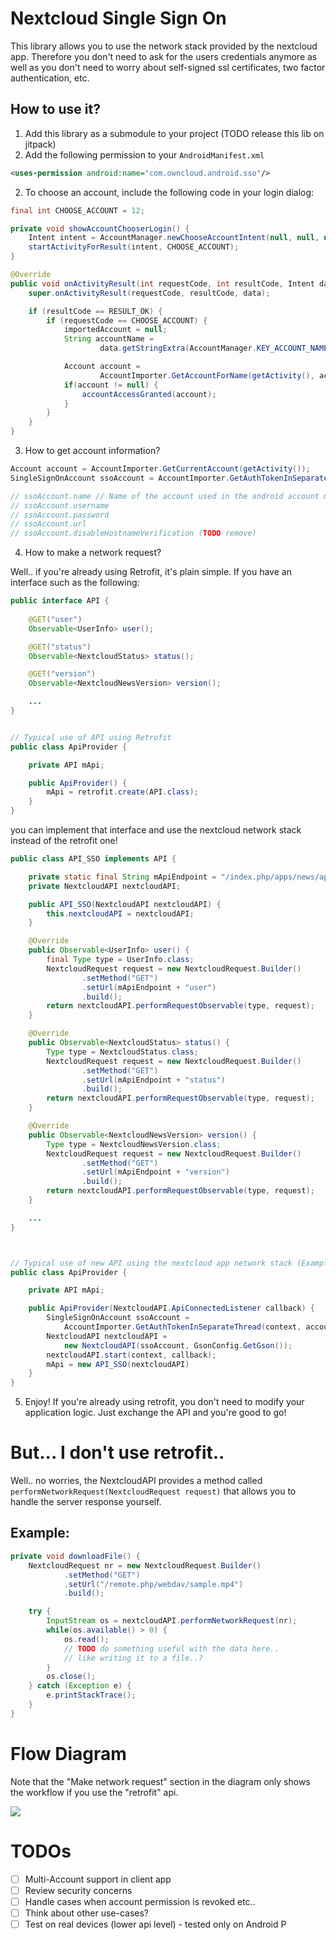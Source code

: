 Nextcloud Single Sign On
=========================

This library allows you to use the network stack provided by the nextcloud app. Therefore you don't need to ask for the users credentials anymore as well as you don't need to worry about self-signed ssl certificates, two factor authentication, etc.



How to use it?
--------------

1) Add this library as a submodule to your project (TODO release this lib on jitpack)
2) Add the following permission to your `AndroidManifest.xml` 

```xml
<uses-permission android:name="com.owncloud.android.sso"/>
```

2) To choose an account, include the following code in your login dialog:

```java
final int CHOOSE_ACCOUNT = 12;

private void showAccountChooserLogin() {
    Intent intent = AccountManager.newChooseAccountIntent(null, null, new String[] {"nextcloud"}, true, null, null, null, null);
    startActivityForResult(intent, CHOOSE_ACCOUNT);
}

@Override
public void onActivityResult(int requestCode, int resultCode, Intent data) {
    super.onActivityResult(requestCode, resultCode, data);

    if (resultCode == RESULT_OK) {
        if (requestCode == CHOOSE_ACCOUNT) {
            importedAccount = null;
            String accountName = 
                    data.getStringExtra(AccountManager.KEY_ACCOUNT_NAME);

            Account account = 
                    AccountImporter.GetAccountForName(getActivity(), accountName);
            if(account != null) {
                accountAccessGranted(account);
            }
        }
    }
}
```

3) How to get account information?

```java
Account account = AccountImporter.GetCurrentAccount(getActivity());
SingleSignOnAccount ssoAccount = AccountImporter.GetAuthTokenInSeparateThread(getActivity(), account);

// ssoAccount.name // Name of the account used in the android account manager
// ssoAccount.username
// ssoAccount.password
// ssoAccount.url 
// ssoAccount.disableHostnameVerification (TODO remove)
```

4) How to make a network request?

Well.. if you're already using Retrofit, it's plain simple. If you have an interface such as the following: 

```java
public interface API {
    
    @GET("user")
    Observable<UserInfo> user();

    @GET("status")
    Observable<NextcloudStatus> status();

    @GET("version")
    Observable<NextcloudNewsVersion> version();

    ...
}


// Typical use of API using Retrofit
public class ApiProvider {

    private API mApi;

    public ApiProvider() {
        mApi = retrofit.create(API.class);
    } 
}
```

you can implement that interface and use the nextcloud network stack instead of the retrofit one!

```java
public class API_SSO implements API {

    private static final String mApiEndpoint = "/index.php/apps/news/api/v1-2/";
    private NextcloudAPI nextcloudAPI;

    public API_SSO(NextcloudAPI nextcloudAPI) {
        this.nextcloudAPI = nextcloudAPI;
    }

    @Override
    public Observable<UserInfo> user() {
        final Type type = UserInfo.class;
        NextcloudRequest request = new NextcloudRequest.Builder()
                .setMethod("GET")
                .setUrl(mApiEndpoint + "user")
                .build();
        return nextcloudAPI.performRequestObservable(type, request);
    }

    @Override
    public Observable<NextcloudStatus> status() {
        Type type = NextcloudStatus.class;
        NextcloudRequest request = new NextcloudRequest.Builder()
                .setMethod("GET")
                .setUrl(mApiEndpoint + "status")
                .build();
        return nextcloudAPI.performRequestObservable(type, request);
    }

    @Override
    public Observable<NextcloudNewsVersion> version() {
        Type type = NextcloudNewsVersion.class;
        NextcloudRequest request = new NextcloudRequest.Builder()
                .setMethod("GET")
                .setUrl(mApiEndpoint + "version")
                .build();
        return nextcloudAPI.performRequestObservable(type, request);
    }

    ...
}



// Typical use of new API using the nextcloud app network stack (Example)
public class ApiProvider {

    private API mApi;

    public ApiProvider(NextcloudAPI.ApiConnectedListener callback) {
        SingleSignOnAccount ssoAccount = 
            AccountImporter.GetAuthTokenInSeparateThread(context, account);
        NextcloudAPI nextcloudAPI = 
            new NextcloudAPI(ssoAccount, GsonConfig.GetGson());
        nextcloudAPI.start(context, callback);
        mApi = new API_SSO(nextcloudAPI)
    } 
}
```



5) Enjoy! If you're already using retrofit, you don't need to modify your application logic. Just exchange the API and you're good to go!

# But... I don't use retrofit..

Well.. no worries, the NextcloudAPI provides a method called `performNetworkRequest(NextcloudRequest request)` that allows you to handle the server response yourself.


## Example: 
```java
private void downloadFile() {
    NextcloudRequest nr = new NextcloudRequest.Builder()
            .setMethod("GET")
            .setUrl("/remote.php/webdav/sample.mp4")
            .build();

    try {
        InputStream os = nextcloudAPI.performNetworkRequest(nr);
        while(os.available() > 0) {
            os.read();
            // TODO do something useful with the data here..
            // like writing it to a file..?
        }
        os.close();
    } catch (Exception e) {
        e.printStackTrace();
    }
}
```




# Flow Diagram

Note that the "Make network request" section in the diagram only shows the workflow if you use the "retrofit" api. 

![](NextcloudSingleSignOn.png)



# TODOs
- [ ] Multi-Account support in client app
- [ ] Review security concerns
- [ ] Handle cases when account permission is revoked etc..
- [ ] Think about other use-cases? 
- [ ] Test on real devices (lower api level) - tested only on Android P
